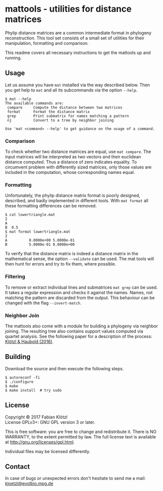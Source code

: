 # mattools - utilities for distance matrices

Phylip distance matrices are a common intermediate format in phylogeny reconstruction. This tool set consists of a small set of utilities for their manipulation, formatting and comparison.

This readme covers all necessary instructions to get the mattools up and running.

## Usage

Let us assume you have `mat` installed via the way described below. Then you get help to `mat` and all its subcommands via the option `--help`.

    $ mat --help
    The available commands are:
	 compare     Compute the distance between two matrices
	 format      Format the distance matrix
	 grep        Print submatrix for names matching a pattern
	 nj          Convert to a tree by neighbor joining

	Use 'mat <command> --help' to get guidance on the usage of a command.

### Comparison

To check whether two distance matrices are equal, use `mat compare`. The input matrices will be interpreted as two vectors and their euclidean distance computed. Thus a distance of zero indicates equality. To circumvent problem with differently sized matrices, only those values are included in the computation, whose corresponding names equal.

### Formatting

Unfortunately, the phylip distance matrix format is poorly designed, described, and badly implemented in different tools. With `mat format` all these formatting differences can be removed.

    $ cat lowertriangle.mat
    2
    A  
    B  0.5
    $ mat format lowertriangle.mat
    2
	A          0.0000e+00 5.0000e-01
	B          5.0000e-01 0.0000e+00

To verify that the distance matrix is indeed a distance matrix in the mathematical sense, the option `--validate` can be used. The mat tools will then hunt for errors and try to fix them, where possible.

### Filtering

To remove or extract individual lines and submatrices `mat grep` can be used. It takes a regular expression and checks it against the names. Names, not matching the pattern are discarded from the output. This behaviour can be changed with the flag `--invert-match`.

### Neighbor Join

The mattools also come with a module for building a phylogeny via neighbor joining. The resulting tree also contains support values computed via quartet analysis. See the following paper for a description of the process: [Klötzl & Haubold (2016)](http://www.mdpi.com/2075-1729/6/1/11/htm).


## Building

Download the source and then execute the following steps.

    $ autoreconf -fi
    $ ./configure
    $ make
    $ make install  # try sudo

## License

Copyright © 2017 Fabian Klötzl  
License GPLv3+: GNU GPL version 3 or later.

This is free software: you are free to change and redistribute it. There is NO WARRANTY, to the extent permitted by law. The full license text is available at <http://gnu.org/licenses/gpl.html>.

Individual files may be licensed differently.

## Contact

In case of bugs or unexpected errors don't hesitate to send me a mail: kloetzl@evolbio.mpg.de
